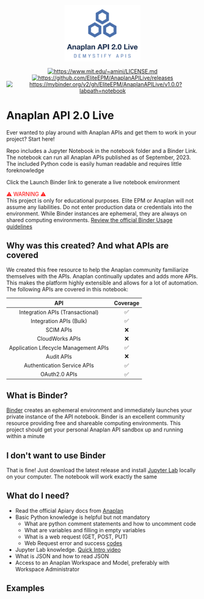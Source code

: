 <p align="center">
	<img width="200px" src="Anaplan API Live Logo.png">
</p>  
<p align="center">
  <a href="https://www.mit.edu/~amini/LICENSE.md"><img alt="https://www.mit.edu/~amini/LICENSE.md" src="https://img.shields.io/badge/license-MIT-green"></a>
  <a href="https://github.com/EliteEPM/AnaplanAPILive/releases"><img alt="https://github.com/EliteEPM/AnaplanAPILive/releases" src="https://img.shields.io/badge/release-1.0.0-blue.svg"></a>
  <a href="https://mybinder.org/v2/gh/EliteEPM/AnaplanAPILive/v1.0.0?labpath=notebook"><img alt="https://mybinder.org/v2/gh/EliteEPM/AnaplanAPILive/v1.0.0?labpath=notebook" src="https://mybinder.org/badge_logo.svg"></a>
</p>  

# Anaplan API 2.0 Live
Ever wanted to play around with Anaplan APIs and get them to work in your project? Start here!  

Repo includes a Jupyter Notebook in the notebook folder and a Binder Link. The notebook can run all Anaplan APIs published as of September, 2023. The included Python code is easily human readable and requires little foreknowledge  

Click the Launch Binder link to generate a live notebook environment  

<span style="color:red">⚠️ WARNING ⚠️</span>  
This project is only for educational purposes. Elite EPM or Anaplan will not assume any liabilities. Do not enter production data or credentials into the environment. While Binder instances are ephemeral, they are always on shared computing environments. [Review the official Binder Usage guidelines](https://mybinder.readthedocs.io/en/latest/about/user-guidelines.html)

## Why was this created? And what APIs are covered
We created this free resource to help the Anaplan community familiarize themselves with the APIs. Anaplan continually updates and adds more APIs. This makes the platform highly extensible and allows for a lot of automation. The following APIs are covered in this notebook:

|                **API**                	| **Coverage** 	|
|:-------------------------------------:	|:------------:	|
| Integration APIs (Transactional)      	|       ✅      	|
| Integration APIs (Bulk)               	|       ✅      	|
| SCIM APIs                             	|       ❌      	|
| CloudWorks APIs                       	|       ❌      	|
| Application Lifecycle Management APIs 	|       ✅      	|
| Audit APIs                            	|       ❌      	|
| Authentication Service APIs           	|       ✅      	|
| OAuth2.0 APIs                           	|       ✅      	|

## What is Binder?
[Binder](https://mybinder.readthedocs.io/en/latest/using/using.html) creates an ephemeral environment and immediately launches your private instance of the API notebook. Binder is an excellent community resource providing free and shareable computing environments. This project should get your personal Anaplan API sandbox up and running within a minute  

## I don't want to use Binder
That is fine! Just download the latest release and install [Jupyter Lab](https://jupyter.org/install) locally on your computer. The notebook will work exactly the same

## What do I need?  
* Read the official Apiary docs from [Anaplan](https://help.anaplan.com/integration-api-v20-399496b0-d66e-4a84-895a-8d1ffdee2e6b)
* Basic Python knowledge is helpful but not mandatory  
    * What are python comment statements and how to uncomment code
    * What are variables and filling in empty variables
    * What is a web request (GET, POST, PUT)
    * Web Request error and success [codes](https://restfulapi.net/http-status-codes/)
* Jupyter Lab knowledge. [Quick Intro video](https://www.youtube.com/watch?v=jZ952vChhuI)
* What is JSON and how to read JSON
* Access to an Anaplan Workspace and Model, preferably with Workspace Administrator

## Examples

